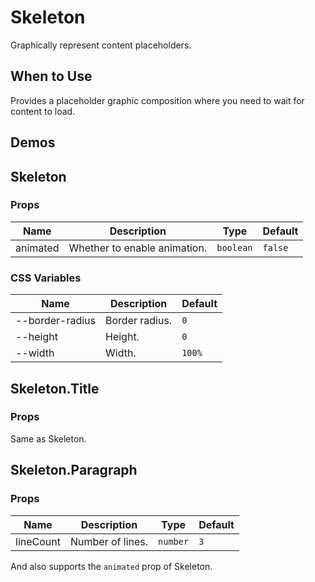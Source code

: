 # Skeleton

Graphically represent content placeholders.

## When to Use

Provides a placeholder graphic composition where you need to wait for content to load.

## Demos

<code src="./demos/demo1.tsx"></code>

## Skeleton

### Props

| Name     | Description                  | Type      | Default |
| -------- | ---------------------------- | --------- | ------- |
| animated | Whether to enable animation. | `boolean` | `false` |

### CSS Variables

| Name            | Description    | Default |
| --------------- | -------------- | ------- |
| --border-radius | Border radius. | `0`     |
| --height        | Height.        | `0`     |
| --width         | Width.         | `100%`  |

## Skeleton.Title

### Props

Same as Skeleton.

## Skeleton.Paragraph

### Props

| Name      | Description      | Type     | Default |
| --------- | ---------------- | -------- | ------- |
| lineCount | Number of lines. | `number` | `3`     |

And also supports the `animated` prop of Skeleton.
